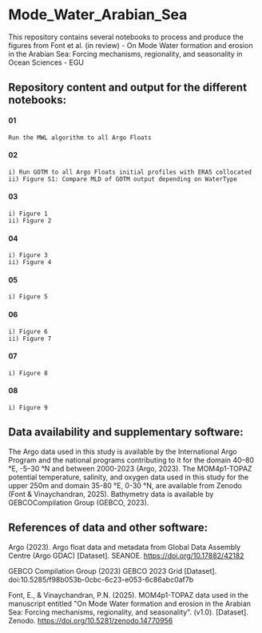 # Mode_Water_Arabian_Sea

This repository contains several notebooks to process and produce the figures from Font et al. (in review) - On Mode Water formation and erosion in the Arabian Sea: Forcing mechanisms, regionality, and seasonality in Ocean Sciences - EGU

## Repository content and output for the different notebooks:

#### 01
    Run the MWL algorithm to all Argo Floats
#### 02
    i) Run GOTM to all Argo Floats initial profiles with ERA5 collocated
    ii) Figure S1: Compare MLD of GOTM output depending on WaterType
#### 03
    i) Figure 1
    ii) Figure 2
#### 04
    i) Figure 3
    ii) Figure 4
#### 05
    i) Figure 5
#### 06
    i) Figure 6
    ii) Figure 7
#### 07
    i) Figure 8
#### 08
    i) Figure 9
  
## Data availability and supplementary software:
The Argo data used in this study is available by the International Argo Program and the national programs contributing to it for the domain 40–80 °E, -5–30 °N and between 2000-2023 (Argo, 2023). The MOM4p1-TOPAZ potential temperature, salinity, and oxygen data used in this study for the upper 250m and domain 35-80 °E, 0-30 °N, are available from Zenodo (Font & Vinaychandran, 2025). Bathymetry data is available by GEBCOCompilation Group (GEBCO, 2023).

 
## References of data and other software:

Argo (2023). Argo float data and metadata from Global Data Assembly Centre (Argo GDAC) [Dataset]. SEANOE. https://doi.org/10.17882/42182

GEBCO Compilation Group (2023) GEBCO 2023 Grid [Dataset]. doi:10.5285/f98b053b-0cbc-6c23-e053-6c86abc0af7b

Font, E., & Vinaychandran, P.N. (2025). MOM4p1-TOPAZ data used in the manuscript entitled "On Mode Water formation and erosion in the Arabian Sea: Forcing mechanisms, regionality, and seasonality". (v1.0). [Dataset]. Zenodo. https://doi.org/10.5281/zenodo.14770956
